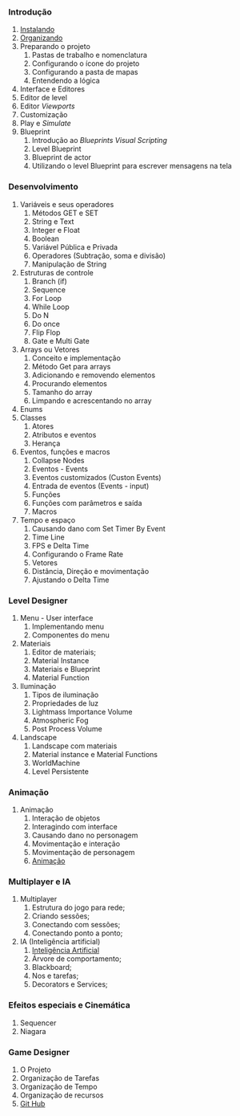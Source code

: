 ### Introdução
1. [Instalando](https://myerco.github.io/unreal-engine/modulo1/1-instalando.html)
1. [Organizando](https://myerco.github.io/unreal-engine/modulo1/2-organizando.html)
1. Preparando o projeto  
   1. Pastas de trabalho e nomenclatura
   1. Configurando o ícone do projeto
   1. Configurando a pasta de mapas
   1. Entendendo a lógica
1. Interface e Editores  
  1. Editor de level
  1. Editor *Viewports*
  1. Customização
  1. Play e *Simulate*
1. Blueprint  
    1. Introdução ao *Blueprints Visual Scripting*
    1. Level Blueprint
    1. Blueprint de actor
    1. Utilizando o level Blueprint para escrever   mensagens na tela   

### Desenvolvimento     
1. Variáveis e seus operadores  
    1. Métodos GET e SET
    1. String e Text
    1. Integer e Float
    1. Boolean
    1. Variável Pública e Privada
    1. Operadores (Subtração, soma e divisão)
    1. Manipulação de String
1. Estruturas de controle  
    1. Branch (if)
    1. Sequence
    1. For Loop
    1. While Loop
    1. Do N
    1. Do once
    1. Flip Flop
    1. Gate e Multi Gate
1. Arrays ou Vetores  
    1. Conceito e implementação
    1. Método Get para arrays
    1. Adicionando e removendo elementos
    1. Procurando elementos
    1. Tamanho do array
    1. Limpando e acrescentando no array
1. Enums  
1. Classes  
    1. Atores
    1. Atributos e eventos
    1. Herança   
1. Eventos, funções e macros  
    1. Collapse Nodes
    1. Eventos - Events
    1. Eventos customizados (Custon Events)
    1. Entrada de eventos (Events - input)
    1. Funções
    1. Funções com parâmetros e saída
    1. Macros
1. Tempo e espaço  
    1. Causando dano com Set Timer By Event
    1. Time Line
    1. FPS e Delta Time
    1. Configurando o Frame Rate
    1. Vetores
    1. Distância, Direção e movimentação
    1. Ajustando o Delta Time   

### Level Designer  
1. Menu - User interface  
    1. Implementando menu
    1. Componentes do menu
1. Materiais  
    1. Editor de materiais;
    1. Material Instance
    1. Materiais e Blueprint
    1. Material Function
1. Iluminação  
    1. Tipos de iluminação
    1. Propriedades de luz
    1. Lightmass Importance Volume
    1. Atmospheric Fog
    1. Post Process Volume  
1. Landscape  
    1. Landscape com materiais
    1. Material instance e Material Functions
    1. WorldMachine
    1. Level Persistente

### Animação  
1. Animação  
    1. Interação de objetos
    1. Interagindo com interface
    1. Causando dano no personagem
    1. Movimentação e interação
    1. Movimentação de personagem
    1. [Animação](https://myerco.github.io/unreal-engine/5-animacao.html)

### Multiplayer e IA  
1. Multiplayer  
    1. Estrutura do jogo para rede;
    1. Criando sessões;
    1. Conectando com sessões;
    1. Conectando ponto a ponto;
1. IA (Inteligência artificial)  
    1. [Inteligência Artificial](https://myerco.github.io/unreal-engine/4-inteligenciaArtificial.html)
    1. Árvore de comportamento;
    1. Blackboard;
    1. Nos e tarefas;
    1. Decorators e Services;

### Efeitos especiais e Cinemática  
1. Sequencer  
1. Niagara

### Game Designer
1. O Projeto
1. Organização de Tarefas
1. Organização de Tempo
1. Organização de recursos
1. [Git Hub](https://myerco.github.io/unreal-engine/modulo1/3-github.html)  
